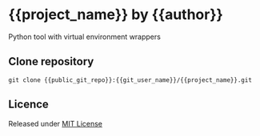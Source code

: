 # {{project_name}} by {{author}}

Python tool with virtual environment wrappers

## Clone repository

```
git clone {{public_git_repo}}:{{git_user_name}}/{{project_name}}.git
```

## Licence

Released under [MIT License][licence]

[licence]: LICENSE
